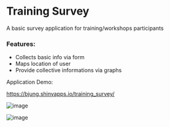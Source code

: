 # Training Survey

A basic survey application for training/workshops participants

### Features:

- Collects basic info via form
- Maps location of user
- Provide collective informations via graphs

Application Demo:

https://bjung.shinyapps.io/training_survey/ 

![image](https://user-images.githubusercontent.com/8600091/181060523-d0ce3359-f3d1-4787-87df-fea6a69e0c7e.png)

![image](https://user-images.githubusercontent.com/8600091/181061104-4da06843-76f4-4974-9654-47d689b7fa51.png)



